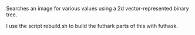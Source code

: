 Searches an image for various values using a 2d vector-represented binary tree.

I use the script rebuild.sh to build the futhark parts of this with futhask. 
